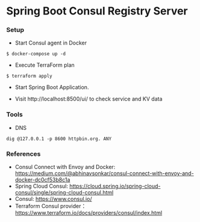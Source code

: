 Spring Boot Consul Registry Server
====================================

### Setup

* Start Consul agent in Docker
```
$ docker-compose up -d
```

* Execute TerraForm plan
```
$ terraform apply
```

* Start Spring Boot Application. 

* Visit http://localhost:8500/ui/  to check service and KV data

### Tools

* DNS
```
dig @127.0.0.1 -p 8600 httpbin.org. ANY
```

### References

* Consul Connect with Envoy and Docker: https://medium.com/@abhinavsonkar/consul-connect-with-envoy-and-docker-dc0cf53b8c1a
* Spring Cloud Consul: https://cloud.spring.io/spring-cloud-consul/single/spring-cloud-consul.html
* Consul: https://www.consul.io/
* Terraform Consul provider： https://www.terraform.io/docs/providers/consul/index.html

